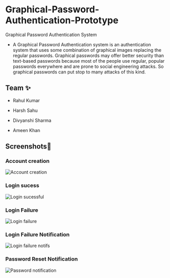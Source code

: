 
# Graphical-Password-Authentication-Prototype

Graphical Password Authentication System



- A Graphical Password Authentication system is an authentication system that uses some combination of graphical images replacing the regular passwords. Graphical passwords may offer better security than text-based passwords because most of the people use regular, popular passwords everywhere and are prone to social engineering attacks. So graphical passwords can put stop to many attacks of this kind.





## Team ✨

- Rahul Kumar

- Harsh Sahu

- Divyanshi Sharma

- Ameen Khan


## Screenshots📸


### Account creation
![Account creation]()

### Login sucess
![Login sucessful]()


### Login Failure
![Login failure]()

### Login Failure Notification
![Login failure notifs]()


### Password Reset Notification
![Password notification]()
